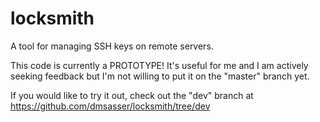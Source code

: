 locksmith
=========

A tool for managing SSH keys on remote servers.

This code is currently a PROTOTYPE!  It's useful for me and I am
actively seeking feedback but I'm not willing to put it on the
"master" branch yet.

 If you would like to try it out, check out the "dev" branch at
 https://github.com/dmsasser/locksmith/tree/dev

